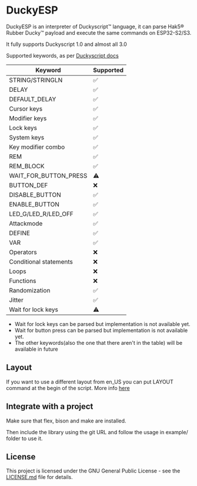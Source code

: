 # DuckyESP

DuckyESP is an interpreter of Duckyscript™ language, it can parse Hak5® Rubber Ducky™ payload and execute the same commands on ESP32-S2/S3. 

It fully supports Duckyscript 1.0 and almost all 3.0

Supported keywords, as per [Duckyscript docs](https://docs.hak5.org/hak5-usb-rubber-ducky/duckyscript-tm-quick-reference)

|         Keyword        |      Supported     |
| ---------------------- | ------------------ |
|     STRING/STRINGLN    | :white_check_mark: |
|           DELAY        | :white_check_mark: |
|      DEFAULT_DELAY     | :white_check_mark: |
|        Cursor keys     | :white_check_mark: |
|       Modifier keys    | :white_check_mark: |
|         Lock keys      | :white_check_mark: |
|       System keys      | :white_check_mark: |
|  Key modifier combo    | :white_check_mark: |
|           REM          | :white_check_mark: |
|        REM_BLOCK       | :white_check_mark: |
| WAIT_FOR_BUTTON_PRESS  | 	:warning:     |
|        BUTTON_DEF      |         :x:        |
|     DISABLE_BUTTON     | :white_check_mark: |
|      ENABLE_BUTTON     | :white_check_mark: |
| LED_G/LED_R/LED_OFF    | :white_check_mark: |
|        Attackmode      | :white_check_mark: |
|          DEFINE        | :white_check_mark: |
|           VAR          | :white_check_mark: |
|        Operators       |         :x:        |
| Conditional statements |         :x:        |
|          Loops         |         :x:        |
|         Functions      |         :x:        |
|      Randomization     | :white_check_mark: |
|         Jitter         | :white_check_mark: |
|   Wait for lock keys   |      :warning:     |

- Wait for lock keys can be parsed but implementation is not available yet.
- Wait for button press can be parsed but implementation is not available yet.
- The other keywords(also the one that there aren't in the table) will be available in future

## Layout

If you want to use a different layout from en_US you can put LAYOUT command at the begin of the script. More info [here]()

## Integrate with a project

Make sure that flex, bison and make are installed.

Then include the library using the git URL and follow the usage in example/ folder to use it.

## License

This project is licensed under the GNU General Public License - see the [LICENSE.md](LICENSE.md) file for details.
